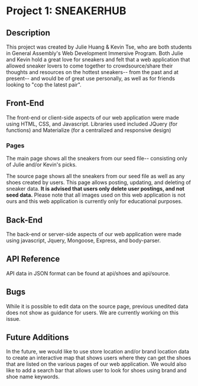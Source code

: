 # Project 1: SNEAKERHUB
## Description


This project was created by Julie Huang & Kevin Tse, who are both students in General Assembly's Web Development Immersive Program. Both Julie and Kevin hold a great love for sneakers and felt that a web application that allowed sneaker lovers to come together to crowdsource/share their thoughts and resources on the hottest sneakers-- from the past and at present-- and would be of great use personally, as well as for friends looking to "cop the latest pair".

## Front-End

The front-end or client-side aspects of our web application were made using HTML, CSS, and Javascript. Libraries used included JQuery (for functions) and Materialize (for a centralized and responsive design)

### Pages

The main page shows all the sneakers from our seed file-- consisting only of Julie and/or Kevin's picks.

The source page shows all the sneakers from our seed file as well as any shoes created by users. This page allows posting, updating, and deleting of sneaker data. **It is advised that users only delete user postings, and not seed data.** Please note that all images used on this web application is not ours and this web application is currently only for educational purposes.

## Back-End

The back-end or server-side aspects of our web application were made using javascript, Jquery, Mongoose, Express, and body-parser.

## API Reference

API data in JSON format can be found at api/shoes and api/source.

## Bugs

While it is possible to edit data on the source page, previous unedited data does not show as guidance for users. We are currently working on this issue.

## Future Additions

In the future, we would like to use store location and/or brand location data to create an interactive map that shows users where they can get the shoes that are listed on the various pages of our web application. We would also like to add a search bar that allows user to look for shoes using brand and shoe name keywords.
